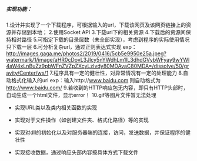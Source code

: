 

##### 实现功能：

1.设计并实现了一个下载程序，可根据输入的url，下载该网页及该网页链接上的资源并存储到本地；
2.使用Socket API
3.下载url下的相关资源
4.下载后的资源间保持相对路径
5.可指定下载的目录层数（未全部实现），考虑到程序的实际使用情况只下载一层
6.可分析复杂url，通过正则表达式实现
 exp：http://images.gaga.me/photos2/2019/0416/5cb5e9950e25a.jpeg?watermark/1/image/aHR0cDovL3Jlcy5nYWdhLm1lL3dhdGVybWFyay9wYWl4aW4xLnBuZz9pbWFnZVZpZXcyLzIvdy80MDAvaC80MDA=/dissolve/50/gravity/Center/ws/1
7.程序具有一定的健壮性，对异常情况有一定的处理能力
8.自动格式化输入的url
 exp：输入http://www.baidu.com 则自动格式为 http://www.baidu.com/
9.若收到的HTTP响应包无内容，即只有HTTP头部时，自动生成一个html文件，显示error！
10.gif等图片文件暂无法处理

- 实现URL类以及类内相关函数的实现

- 实现对于文件操作（如创建文件夹、格式化路径）等的实现

- 实现对dll的初始化以及对服务器端的连接，访问，发送数据，并保证程序的健壮性
- 实现接收数据，通过响应头部内容按具体方式下载文件
